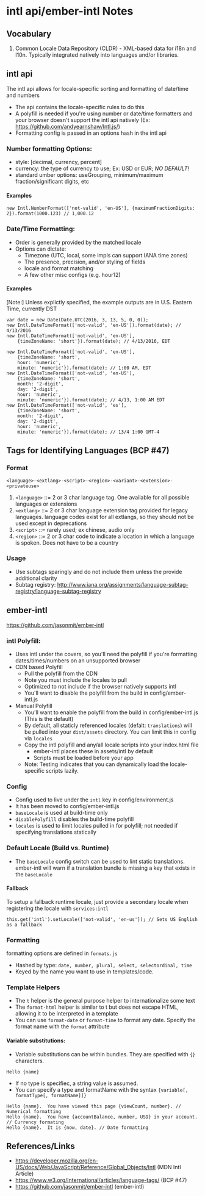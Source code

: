 # intl api/ember-intl Notes

## Vocabulary
1. Common Locale Data Repository (CLDR) - XML-based data for i18n and l10n.  Typically integrated natively into languages and/or libraries.

## intl api

The intl api allows for locale-specific sorting and formatting of date/time and numbers

* The api contains the locale-specific rules to do this
* A polyfill is needed if you're using number or date/time formatters and your browser doesn't support the intl api natively (Ex: https://github.com/andyearnshaw/Intl.js/)
* Formatting config is passed in an options hash in the intl api

### Number formatting Options:
* style: [decimal, currency, percent]
* currency: the type of currency to use; Ex: USD or EUR; _*NO DEFAULT!*_
* standard umber options: useGrouping, minimum/maximum fraction/significant digits, etc

#### Examples
```
new Intl.NumberFormat(['not-valid', 'en-US'], {maximumFractionDigits: 2}).format(1000.123) // 1,000.12
```

### Date/Time Formatting:

* Order is generally provided by the matched locale
* Options can dictate:
  * Timezone (UTC, local, some impls can support IANA time zones)
  * The presence, precision, and/or styling of fields
  * locale and format matching
  * A few other misc configs (e.g. hour12)


#### Examples
[Note:] Unless explictly specified, the example outputs are in U.S. Eastern Time, currently DST
```
var date = new Date(Date.UTC(2016, 3, 13, 5, 0, 0));
new Intl.DateTimeFormat(['not-valid', 'en-US']).format(date); // 4/13/2016
new Intl.DateTimeFormat(['not-valid', 'en-US'],
    {timeZoneName: 'short'}).format(date); // 4/13/2016, EDT

new Intl.DateTimeFormat(['not-valid', 'en-US'],
    {timeZoneName: 'short',
    hour: 'numeric',
    minute: 'numeric'}).format(date); // 1:00 AM, EDT
new Intl.DateTimeFormat(['not-valid', 'en-US'],
    {timeZoneName: 'short',
    month: '2-digit',
    day: '2-digit',
    hour: 'numeric',
    minute: 'numeric'}).format(date); // 4/13, 1:00 AM EDT
new Intl.DateTimeFormat(['not-valid', 'es'],
    {timeZoneName: 'short',
    month: '2-digit',
    day: '2-digit',
    hour: 'numeric',
    minute: 'numeric'}).format(date); // 13/4 1:00 GMT-4
```

## Tags for Identifying Languages (BCP \#47)

### Format

`<language>-<extlang>-<script>-<region>-<variant>-<extension>-<privateuse>`

1. `<language>` ::= 2 or 3 char language tag.  One available for all possible languages or extensions
1. `<extlang>` ::= 2 or 3 char language extension tag provided for legacy languages.  language codes exist for all extlangs, so they should not be used except in deprecations
1. `<script>` ::= rarely used; ex chinese, audio only
1. `<region>` ::= 2 or 3 char code to indicate a location in which a language is spoken.  Does not have to be a country

### Usage
* Use subtags sparingly and do not include them unless the provide additional clarity
* Subtag registry: http://www.iana.org/assignments/language-subtag-registry/language-subtag-registry


## ember-intl

https://github.com/jasonmit/ember-intl

### intl Polyfill:

* Uses intl under the covers, so you'll need the polyfill if you're formatting dates/times/numbers on an unsupported browser
* CDN based Polyfill
  * Pull the polyfill from the CDN <script src="https://cdn.polyfill.io/v2/polyfill.min.js?features=Intl.~locale.en-US,Intl.~locale.fr-FR,Intl.~locale.es-ES"></script>
  * Note you must include the locales to pull
  * Optimized to not include if the browser natively supports intl
  * You'll want to disable the polyfill from the build in config/ember-intl.js
* Manual Polyfill
  * You'll want to enable the polyfill from the build in config/ember-intl.js (This is the default)
  * By default, all staticly referenced locales (defalt: `translations`) will be pulled into your `dist/assets` directory.  You can limit this in config via `locales`
  * Copy the intl polyfill and any/all locale scripts into your index.html file
    * ember-intl places these in assets/intl by default
    * Scripts must be loaded before your app
  * Note: Testing indicates that you can dynamically load the locale-specific scripts lazily.

### Config
* Config used to live under the `intl` key in config/environment.js
* It has been moved to config/ember-intl.js
* `baseLocale` is used at build-time only
* `disablePolyfill` disables the build-time polyfill
* `locales` is used to limit locales pulled in for polyfill; not needed if specifying translations statically

### Default Locale (Build vs. Runtime)

* The `baseLocale` config switch can be used to lint static translations.  ember-intl will warn if a translation bundle is missing a key that exists in the `baseLocale`

#### Fallback

To setup a fallback runtime locale, just provide a secondary locale when registering the locale with `services:intl`

```
this.get('intl').setLocale(['not-valid', 'en-us']); // Sets US English as a fallback
```

### Formatting

formatting options are defined in `formats.js`

* Hashed by type: `date, number, plural, select, selectordinal, time`
* Keyed by the name you want to use in templates/code.

### Template Helpers
* The `t` helper is the general purpose helper to internationalize some text
* The `format-html` helper is similar to t but does not escape HTML, allowing it to be interpreted in a template
* You can use `format-date` or `format-time` to format any date.  Specify the format name with the `format` attribute

#### Variable substitutions:
* Variable substitutions can be within bundles.  They are specified with `{}` characters.
```
Hello {name}
```
* If no type is specifiec, a string value is assumed.
* You can specify a type and formatName with the syntax `{variable[, formatType[, formatName]]}`
```
Hello {name}.  You have viewed this page {viewCount, number}. // Numerical formatting
Hello {name}.  You have {accountBalance, number, USD} in your account. // Currency formating
Hello {name}.  It is {now, date}. // Date formatting
```

## References/Links
* https://developer.mozilla.org/en-US/docs/Web/JavaScript/Reference/Global_Objects/Intl (MDN Intl Article)
* https://www.w3.org/International/articles/language-tags/ (BCP #47)
* https://github.com/jasonmit/ember-intl (ember-intl)
